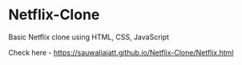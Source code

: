 # Netflix-Clone
Basic Netflix clone using HTML, CSS, JavaScript

Check here - https://sauwaliajatt.github.io/Netflix-Clone/Netflix.html
